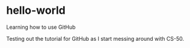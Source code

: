 # hello-world
Learning how to use GitHub

Testing out the tutorial for GitHub as I start messing around with CS-50.
